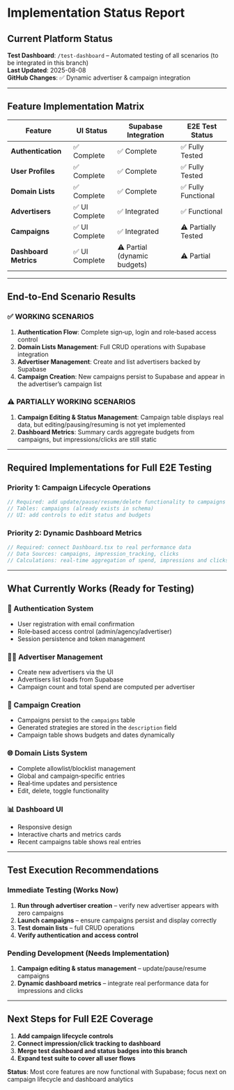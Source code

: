# Implementation Status Report

## Current Platform Status

**Test Dashboard**: `/test-dashboard` – Automated testing of all scenarios (to be integrated in this branch)  
**Last Updated**: 2025-08-08  
**GitHub Changes**: ✅ Dynamic advertiser & campaign integration

---

## Feature Implementation Matrix

| Feature                   | UI Status        | Supabase Integration      | E2E Test Status        |
|--------------------------|------------------|---------------------------|------------------------|
| **Authentication**        | ✅ Complete      | ✅ Complete               | ✅ Fully Tested         |
| **User Profiles**         | ✅ Complete      | ✅ Complete               | ✅ Fully Tested         |
| **Domain Lists**          | ✅ Complete      | ✅ Complete               | ✅ Fully Functional     |
| **Advertisers**           | ✅ UI Complete   | ✅ Integrated             | ✅ Functional           |
| **Campaigns**             | ✅ UI Complete   | ✅ Integrated             | ⚠️ Partially Tested     |
| **Dashboard Metrics**     | ✅ UI Complete   | ⚠️ Partial (dynamic budgets) | ⚠️ Partial             |

---

## End‑to‑End Scenario Results

### ✅ WORKING SCENARIOS
1. **Authentication Flow**: Complete sign‑up, login and role‑based access control
2. **Domain Lists Management**: Full CRUD operations with Supabase integration
3. **Advertiser Management**: Create and list advertisers backed by Supabase
4. **Campaign Creation**: New campaigns persist to Supabase and appear in the advertiser’s campaign list

### ⚠️ PARTIALLY WORKING SCENARIOS
1. **Campaign Editing & Status Management**: Campaign table displays real data, but editing/pausing/resuming is not yet implemented
2. **Dashboard Metrics**: Summary cards aggregate budgets from campaigns, but impressions/clicks are still static

---

## Required Implementations for Full E2E Testing

### Priority 1: Campaign Lifecycle Operations
```ts
// Required: add update/pause/resume/delete functionality to campaigns
// Tables: campaigns (already exists in schema)
// UI: add controls to edit status and budgets
```

### Priority 2: Dynamic Dashboard Metrics
```ts
// Required: connect Dashboard.tsx to real performance data
// Data Sources: campaigns, impression_tracking, clicks
// Calculations: real‑time aggregation of spend, impressions and clicks
```

---

## What Currently Works (Ready for Testing)

### 🔐 Authentication System
* User registration with email confirmation
* Role‑based access control (admin/agency/advertiser)
* Session persistence and token management

### 🧑‍💼 Advertiser Management
* Create new advertisers via the UI
* Advertisers list loads from Supabase
* Campaign count and total spend are computed per advertiser

### 🎯 Campaign Creation
* Campaigns persist to the `campaigns` table
* Generated strategies are stored in the `description` field
* Campaign table shows budgets and dates dynamically

### 🌐 Domain Lists System
* Complete allowlist/blocklist management
* Global and campaign‑specific entries
* Real‑time updates and persistence
* Edit, delete, toggle functionality

### 📊 Dashboard UI
* Responsive design
* Interactive charts and metrics cards
* Recent campaigns table shows real entries

---

## Test Execution Recommendations

### Immediate Testing (Works Now)
1. **Run through advertiser creation** – verify new advertiser appears with zero campaigns
2. **Launch campaigns** – ensure campaigns persist and display correctly
3. **Test domain lists** – full CRUD operations
4. **Verify authentication and access control**

### Pending Development (Needs Implementation)
1. **Campaign editing & status management** – update/pause/resume campaigns
2. **Dynamic dashboard metrics** – integrate real performance data for impressions and clicks

---

## Next Steps for Full E2E Coverage

1. **Add campaign lifecycle controls**
2. **Connect impression/click tracking to dashboard**
3. **Merge test dashboard and status badges into this branch**
4. **Expand test suite to cover all user flows**

**Status**: Most core features are now functional with Supabase; focus next on campaign lifecycle and dashboard analytics